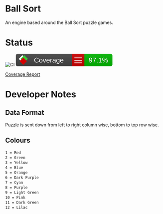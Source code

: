 # Ball Sort

An engine based around the Ball Sort puzzle games.

# Status

![CI](https://github.com/stevehjohn/BallSort/actions/workflows/test.yml/badge.svg)
![coverage](docs/badge_linecoverage.svg)

[Coverage Report](https://stevehjohn.github.io/BallSort/)

# Developer Notes

## Data Format

Puzzle is sent down from left to right column wise, bottom to top row wise.

## Colours

```
1 = Red
2 = Green
3 = Yellow
4 = Blue
5 = Orange
6 = Dark Purple
7 = Cyan
8 = Purple
9 = Light Green
10 = Pink
11 = Dark Green
12 = Lilac
```
